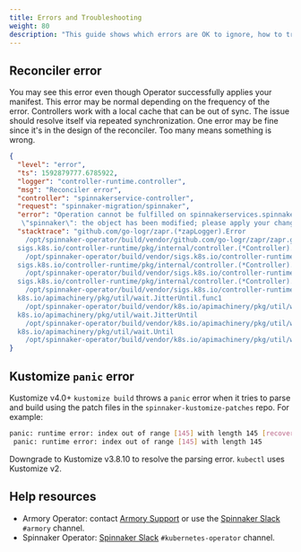 ```yaml
---
title: Errors and Troubleshooting
weight: 80
description: "This guide shows which errors are OK to ignore, how to troubleshoot Operator installation and manifest deployment, and where to ask for help."
---
```


## Reconciler error

You may see this error even though Operator successfully applies your manifest.
This error may be normal depending on the frequency of the error. Controllers work with a local cache that can be out of sync. The issue should resolve itself via repeated synchronization. One error may be fine since it's in the design of the reconciler. Too many means something is wrong.

```json
{
  "level": "error",
  "ts": 1592879777.6785922,
  "logger": "controller-runtime.controller",
  "msg": "Reconciler error",
  "controller": "spinnakerservice-controller",
  "request": "spinnaker-migration/spinnaker",
  "error": "Operation cannot be fulfilled on spinnakerservices.spinnaker.armory.io
   \"spinnaker\": the object has been modified; please apply your changes to the latest version and try again",
  "stacktrace": "github.com/go-logr/zapr.(*zapLogger).Error
    /opt/spinnaker-operator/build/vendor/github.com/go-logr/zapr/zapr.go:128
  sigs.k8s.io/controller-runtime/pkg/internal/controller.(*Controller).reconcileHandler
    /opt/spinnaker-operator/build/vendor/sigs.k8s.io/controller-runtime/pkg/internal/controller/controller.go:218
  sigs.k8s.io/controller-runtime/pkg/internal/controller.(*Controller).processNextWorkItem
    /opt/spinnaker-operator/build/vendor/sigs.k8s.io/controller-runtime/pkg/internal/controller/controller.go:192
  sigs.k8s.io/controller-runtime/pkg/internal/controller.(*Controller).worker
    /opt/spinnaker-operator/build/vendor/sigs.k8s.io/controller-runtime/pkg/internal/controller/controller.go:171
  k8s.io/apimachinery/pkg/util/wait.JitterUntil.func1
    /opt/spinnaker-operator/build/vendor/k8s.io/apimachinery/pkg/util/wait/wait.go:152
  k8s.io/apimachinery/pkg/util/wait.JitterUntil
    /opt/spinnaker-operator/build/vendor/k8s.io/apimachinery/pkg/util/wait/wait.go:153
  k8s.io/apimachinery/pkg/util/wait.Until
    /opt/spinnaker-operator/build/vendor/k8s.io/apimachinery/pkg/util/wait/wait.go:88"
}
```

## Kustomize `panic` error

Kustomize v4.0+ `kustomize build` throws a `panic` error when it tries to parse and build using the patch files in the `spinnaker-kustomize-patches` repo. For example:

```bash
panic: runtime error: index out of range [145] with length 145 [recovered]
 panic: runtime error: index out of range [145] with length 145
```

Downgrade to Kustomize v3.8.10 to resolve the parsing error. `kubectl` uses Kustomize v2.

## Help resources

* Armory Operator: contact [Armory Support](https://support.armory.io/) or use the [Spinnaker Slack](https://join.spinnaker.io/) `#armory` channel.
* Spinnaker Operator: [Spinnaker Slack](https://join.spinnaker.io/) `#kubernetes-operator` channel.
